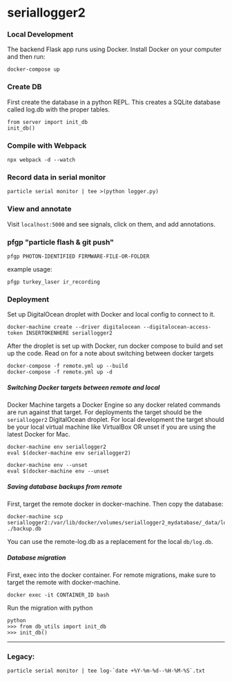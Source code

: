 # seriallogger2

### Local Development

The backend Flask app runs using Docker.  Install Docker on your computer and then run:

```
docker-compose up
```

### Create DB
First create the database in a python REPL.  This creates a SQLite database called log.db with the proper tables.
```
from server import init_db
init_db()
```

### Compile with Webpack
```
npx webpack -d --watch
```

### Record data in serial monitor
```
particle serial monitor | tee >(python logger.py)
```

### View and annotate
Visit `localhost:5000` and see signals, click on them, and add annotations.

### pfgp "particle flash & git push"
```
pfgp PHOTON-IDENTIFIED FIRMWARE-FILE-OR-FOLDER
```

example usage:
```
pfgp turkey_laser ir_recording
```

### Deployment

Set up DigitalOcean droplet with Docker and local config to connect to it.
```
docker-machine create --driver digitalocean --digitalocean-access-token INSERTOKENHERE seriallogger2
```

After the droplet is set up with Docker, run docker compose to build and set up the code.  Read on for a note about switching between docker targets
```
docker-compose -f remote.yml up --build
docker-compose -f remote.yml up -d
```

##### Switching Docker targets between remote and local

Docker Machine targets a Docker Engine so any docker related commands are run against that target.  For deployments the target should be the `seriallogger2` DigitalOcean droplet.  For local development the target should be your local virtual machine like VirtualBox OR unset if you are using the latest Docker for Mac.

```
docker-machine env seriallogger2
eval $(docker-machine env seriallogger2)
```

```
docker-machine env --unset
eval $(docker-machine env --unset
```

##### Saving database backups from remote

First, target the remote docker in docker-machine.  Then copy the database:

```
docker-machine scp seriallogger2:/var/lib/docker/volumes/seriallogger2_mydatabase/_data/log.db ./backup.db
```

You can use the remote-log.db as a replacement for the local `db/log.db`.

##### Database migration

First, exec into the docker container.
For remote migrations, make sure to target the remote with docker-machine.

```
docker exec -it CONTAINER_ID bash
```

Run the migration with python

```
python
>>> from db_utils import init_db
>>> init_db()
```

---
### Legacy:
```
particle serial monitor | tee log-`date +%Y-%m-%d--%H-%M-%S`.txt
```
